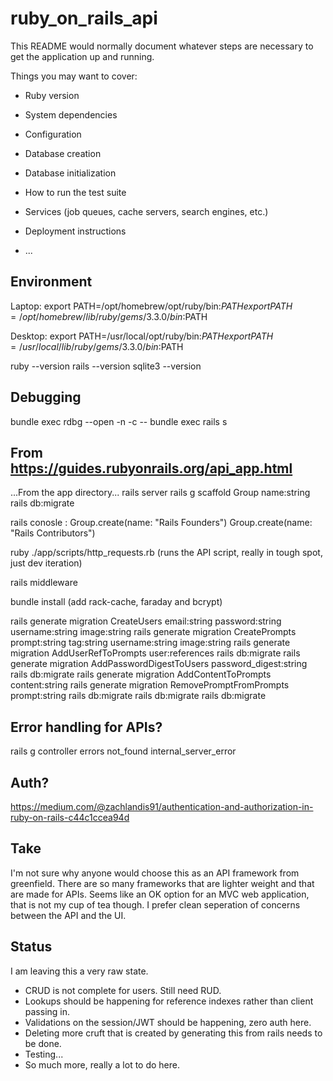 # ruby_on_rails_api

This README would normally document whatever steps are necessary to get the
application up and running.

Things you may want to cover:

* Ruby version

* System dependencies

* Configuration

* Database creation

* Database initialization

* How to run the test suite

* Services (job queues, cache servers, search engines, etc.)

* Deployment instructions

* ...

## Environment
Laptop:
export PATH=/opt/homebrew/opt/ruby/bin:$PATH
export PATH=/opt/homebrew/lib/ruby/gems/3.3.0/bin:$PATH

Desktop:
export PATH=/usr/local/opt/ruby/bin:$PATH
export PATH=/usr/local/lib/ruby/gems/3.3.0/bin:$PATH


ruby --version
rails --version
sqlite3 --version


## Debugging
bundle exec rdbg --open -n -c -- bundle exec rails s


## From https://guides.rubyonrails.org/api_app.html
...From the app directory...
rails server
rails g scaffold Group name:string
rails db:migrate

rails conosle :
    Group.create(name: "Rails Founders")
    Group.create(name: "Rails Contributors")

ruby ./app/scripts/http_requests.rb (runs the API script, really in tough spot, just dev iteration)

rails middleware

bundle install (add rack-cache, faraday and bcrypt)

rails generate migration CreateUsers email:string password:string username:string image:string
rails generate migration CreatePrompts prompt:string tag:string username:string image:string
rails generate migration AddUserRefToPrompts user:references
rails db:migrate
rails generate migration AddPasswordDigestToUsers password_digest:string
rails db:migrate
rails generate migration AddContentToPrompts content:string
rails generate migration RemovePromptFromPrompts prompt:string
rails db:migrate
rails db:migrate
rails db:migrate

## Error handling for APIs?
rails g controller errors not_found internal_server_error

## Auth?
https://medium.com/@zachlandis91/authentication-and-authorization-in-ruby-on-rails-c44c1ccea94d

## Take
I'm not sure why anyone would choose this as an API framework from greenfield. There are so many frameworks that are lighter weight and that are made for APIs. Seems like an OK option for an MVC web application, that is not my cup of tea though. I prefer clean seperation of concerns between the API and the UI.

## Status
I am leaving this a very raw state.
- CRUD is not complete for users. Still need RUD.
- Lookups should be happening for reference indexes rather than client passing in.
- Validations on the session/JWT should be happening, zero auth here.
- Deleting more cruft that is created by generating this from rails needs to be done.
- Testing...
- So much more, really a lot to do here.